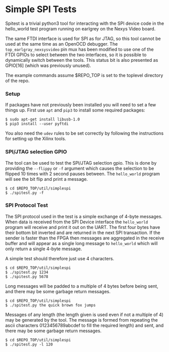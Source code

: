 # Simple SPI Tests

Spitest is a trivial python3 tool for interacting with the SPI device
code in the hello_world test program running on earlgrey on the Nexys
Video board.

The same FTDI interface is used for SPI as for JTAG, so this tool
cannot be used at the same time as an OpenOCD debugger. The
`top_earlgray_nexsysvideo` pin mux has been modified to use one of the
FTDI GPIOs to select between the two interfaces, so it is possible to
dynamically switch between the tools. This status bit is also
presented as GPIO[16] (which was previously unused).

The example commands assume $REPO_TOP is set to the toplevel directory
of the repo.

### Setup

If packages have not previously been installed you will need to set a
few things up. First use `apt` and `pip3` to install some required packages:
```
$ sudo apt-get install libusb-1.0
$ pip3 install --user pyftdi
```

You also need the `udev` rules to be set correctly by following the
instructions for setting up the Xilinx tools.

### SPI/JTAG selection GPIO

The tool can be used to test the SPI/JTAG selection gpio. This is done
by providing the `--flippy` or `-f` argument which causes the
selection to be flipped 10 times with 2 second pauses between. The
`hello_world` program will see the bit flip and print a message.


```
$ cd $REPO_TOP/util/simplespi
$ ./spitest.py -f
```


### SPI Protocol Test

The SPI protocol used in the test is a simple exchange of 4-byte
messages. When data is received from the SPI Device interface the
`hello_world` program will receive and print it out on the UART. The
first four bytes have their bottom bit inverted and are returned in
the next SPI transaction. If the sender is faster than the FPGA then
messages are aggregated in the receive buffer and will appear as a
single long message to `hello_world` which will only return a single
4-byte message.

A simple test should therefore just use 4 characters.


```
$ cd $REPO_TOP/util/simplespi
$ ./spitest.py 1234
$ ./spitest.py 5678
```

Long messages will be padded to a multiple of 4 bytes before being
sent, and there may be some garbage return messages.

```
$ cd $REPO_TOP/util/simplespi
$ ./spitest.py the quick brown fox jumps
```

Messages of any length (the length given is used even if not a
multiple of 4) may be generated by the tool. The message is formed
from repeating the ascii characters 0123456789abcdef to fill the
required length) and sent, and there may be some garbage return
messages.

```
$ cd $REPO_TOP/util/simplespi
$ ./spitest.py -l 120
```
